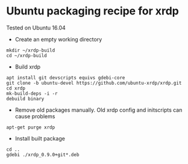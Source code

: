 # Ubuntu packaging recipe for xrdp

Tested on Ubuntu 16.04

* Create an empty working directory
 ```
mkdir ~/xrdp-build
cd ~/xrdp-build
 ```

* Build xrdp
 ```
apt install git devscripts equivs gdebi-core
git clone -b ubuntu-devel https://github.com/ubuntu-xrdp/xrdp.git
cd xrdp
mk-build-deps -i -r
debuild binary
 ```

* Remove old packages manually. Old xrdp config and initscripts can cause problems
 ```
apt-get purge xrdp
 ```

* Install built package
 ```
cd ..
gdebi ./xrdp_0.9.0+git*.deb
 ```


